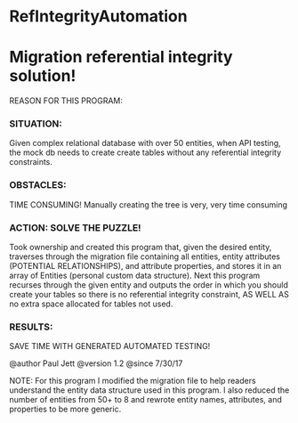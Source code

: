# RefIntegrityAutomation

<h1>Migration referential integrity solution!</h1>
REASON FOR THIS PROGRAM:

<h3>SITUATION:</h3> Given complex relational database with over 50 entities, when API testing, the mock db needs to
create create tables without any referential integrity constraints.

<h3>OBSTACLES:</h3> TIME CONSUMING! Manually creating the tree is very, very time consuming

<h3>ACTION: SOLVE THE PUZZLE!</h3> Took ownership and created this program that, given the desired entity,
traverses through the migration file containing all entities, entity attributes (POTENTIAL RELATIONSHIPS), and
attribute properties, and stores it in an array of Entities (personal custom data structure). Next this program
recurses through the given entity and outputs the order in which you should create your tables so there is no
referential integrity constraint, AS WELL AS no extra space allocated for tables not used.

<h3>RESULTS:</h3> SAVE TIME WITH GENERATED AUTOMATED TESTING!

@author  Paul Jett
@version 1.2
@since   7/30/17
 
NOTE: For this program I modified the migration file to help readers understand the entity data structure used in 
this program. I also reduced the number of entities from 50+ to 8 and rewrote entity names, attributes, and properties
to be more generic.

